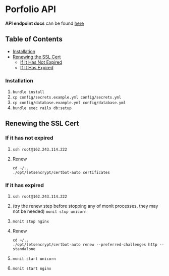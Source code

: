 # Porfolio API

**API endpoint docs** can be found [here](./API_docs.md)

## Table of Contents

- [Installation](#installation)
- [Renewing the SSL Cert](#renewing-the-ssl-cert)
  - [If It Has Not Expired](#if-it-has-not-expired)
  - [If It Has Expired](#if-it-has-expired)

### Installation

1. `bundle install`
1. `cp config/secrets.example.yml config/secrets.yml`
1. `cp config/database.example.yml config/database.yml`
1. `bundle exec rails db:setup`

## Renewing the SSL Cert

### If it has not expired

1. `ssh root@162.243.114.222`
1. Renew

    ```
    cd ~/..
    ./opt/letsencrypt/certbot-auto certificates
    ```

### If it has expired

1. `ssh root@162.243.114.222`
1. (try the renew step before stopping any of monit processes, they may not be needed) `monit stop unicorn`
1. `monit stop nginx`
1. Renew

    ```
    cd ~/..
    ./opt/letsencrypt/certbot-auto renew --preferred-challenges http --standalone
    ```

1. `monit start unicorn`
1. `monit start nginx`
